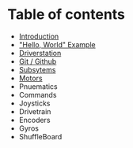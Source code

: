 # Table of contents

* [Introduction](README.md)
* ["Hello, World" Example](hello-world-example.md)
* [Driverstation](driverstation.md)
* [Git / Github](git-github.md)
* [Subsytems](subsytems.md)
* [Motors](motors.md)
* Pnuematics
* Commands
* Joysticks
* Drivetrain
* Encoders
* Gyros
* ShuffleBoard

